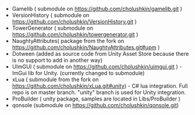 * Gamelib ( submodule on https://github.com/cholushkin/gamelib.git ) 
* VersionHistory ( submodule on https://github.com/cholushkin/VersionHistory.git )
* TowerGenerator ( submodule on https://github.com/cholushkin/towergenerator.git )
* NaughtyAttributes( package from the fork on https://github.com/cholushkin/NaughtyAttributes.git#upm )
* Dotween (added as source code from Unity Asset Store because there is no support to add in another way)
* UImGUI ( submodule on https://github.com/cholushkin/uimgui.git ) - ImGui lib for Unity. (currently changed to submodule)
* xLua ( submodule from the fork on https://github.com/cholushkin/xLua.git#unity) - C# lua integration. Full repo is on master branch. "unity" branch is used for Unity integration.
* ProBuilder ( unity package, samples are located in Libs/ProBuilder )
* qonsole (submodule on https://github.com/cholushkin/qonsole.git)
